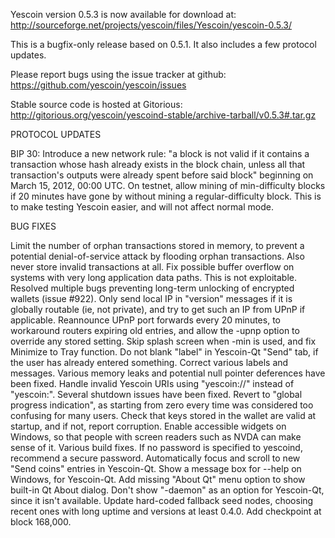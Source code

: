 Yescoin version 0.5.3 is now available for download at:
http://sourceforge.net/projects/yescoin/files/Yescoin/yescoin-0.5.3/

This is a bugfix-only release based on 0.5.1.
It also includes a few protocol updates.

Please report bugs using the issue tracker at github:
https://github.com/yescoin/yescoin/issues

Stable source code is hosted at Gitorious:
http://gitorious.org/yescoin/yescoind-stable/archive-tarball/v0.5.3#.tar.gz

PROTOCOL UPDATES

BIP 30: Introduce a new network rule: "a block is not valid if it contains a transaction whose hash already exists in the block chain, unless all that transaction's outputs were already spent before said block" beginning on March 15, 2012, 00:00 UTC.
On testnet, allow mining of min-difficulty blocks if 20 minutes have gone by without mining a regular-difficulty block. This is to make testing Yescoin easier, and will not affect normal mode.

BUG FIXES

Limit the number of orphan transactions stored in memory, to prevent a potential denial-of-service attack by flooding orphan transactions. Also never store invalid transactions at all.
Fix possible buffer overflow on systems with very long application data paths. This is not exploitable.
Resolved multiple bugs preventing long-term unlocking of encrypted wallets
(issue #922).
Only send local IP in "version" messages if it is globally routable (ie, not private), and try to get such an IP from UPnP if applicable.
Reannounce UPnP port forwards every 20 minutes, to workaround routers expiring old entries, and allow the -upnp option to override any stored setting.
Skip splash screen when -min is used, and fix Minimize to Tray function.
Do not blank "label" in Yescoin-Qt "Send" tab, if the user has already entered something.
Correct various labels and messages.
Various memory leaks and potential null pointer deferences have been fixed.
Handle invalid Yescoin URIs using "yescoin://" instead of "yescoin:".
Several shutdown issues have been fixed.
Revert to "global progress indication", as starting from zero every time was considered too confusing for many users.
Check that keys stored in the wallet are valid at startup, and if not, report corruption.
Enable accessible widgets on Windows, so that people with screen readers such as NVDA can make sense of it.
Various build fixes.
If no password is specified to yescoind, recommend a secure password.
Automatically focus and scroll to new "Send coins" entries in Yescoin-Qt.
Show a message box for --help on Windows, for Yescoin-Qt.
Add missing "About Qt" menu option to show built-in Qt About dialog.
Don't show "-daemon" as an option for Yescoin-Qt, since it isn't available.
Update hard-coded fallback seed nodes, choosing recent ones with long uptime and versions at least 0.4.0.
Add checkpoint at block 168,000.
